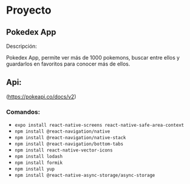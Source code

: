 # Proyecto 

## Pokedex App

Descripción:

Pokedex App, permite ver más de 1000 pokemons, buscar entre ellos y guardarlos en favoritos para conocer más de ellos.

## Api:

(https://pokeapi.co/docs/v2)

### Comandos:

- `expo install react-native-screens react-native-safe-area-context`
- `npm install @react-navigation/native`
- `npm install @react-navigation/native-stack`
- `npm install @react-navigation/bottom-tabs`
- `npm install react-native-vector-icons`
- `npm install lodash`
- `npm install formik`
- `npm install yup`
- `npm install @react-native-async-storage/async-storage`


